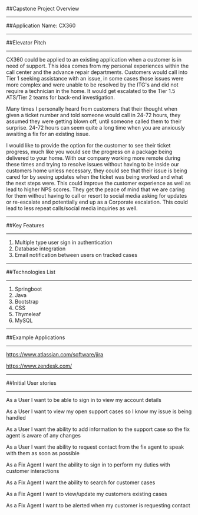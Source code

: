 ##Capstone Project Overview
**********************************************
##Application Name: 
CX360
**********************************************
##Elevator Pitch
**********************************************

CX360 could be applied to an existing application when a customer is in need of support. This idea comes from my personal experiences within the call center and the advance repair departments. Customers would call into Tier 1 seeking assistance with an issue, in some cases those issues were more complex and were unable to be resolved by the ITG's and did not require a technician in the home. It would get escalated to the Tier 1.5 ATS/Tier 2 teams for back-end investigation.

Many times I personally heard from customers that their thought when given a ticket number and told someone would call in 24-72 hours, they assumed they were getting blown off, until someone called them to their surprise. 24-72 hours can seem quite a long time when you are anxiously awaiting a fix for an existing issue. 

I would like to provide the option for the customer to see their ticket progress, much like you would see the progress on a package being delivered to your home. With our company working more remote during these times and trying to resolve issues without having to be inside our customers home unless necessary, they could see that their issue is being cared for by seeing updates when the ticket was being worked and what the next steps were. This could improve the customer experience as well as lead to higher NPS scores. They get the peace of mind that we are caring for them without having to call or resort to social media asking for updates or re-escalate and potentially end up as a Corporate escalation. This could lead to less repeat calls/social media inquiries as well.

**********************************************
##Key Features
**********************************************
1. Multiple type user sign in authentication
2. Database integration
3. Email notification between users on tracked cases

**********************************************
##Technologies List
**********************************************
1. Springboot
2. Java
3. Bootstrap
4. CSS
5. Thymeleaf
6. MySQL

**********************************************
##Example Applications
**********************************************
https://www.atlassian.com/software/jira

https://www.zendesk.com/

**********************************************
##Initial User stories
**********************************************
As a User I want to be able to sign in to view my account details

As a User I want to view my open support cases so I know my issue is being handled

As a User I want the ability to add information to the support case so the fix agent is aware of any changes

As a User I want the ability to request contact from the fix agent to speak with them as soon as possible

As a Fix Agent I want the ability to sign in to perform my duties with customer interactions

As a Fix Agent I want the ability to search for customer cases

As a Fix Agent I want to view/update my customers existing cases

As a Fix Agent I want to be alerted when my customer is requesting contact
